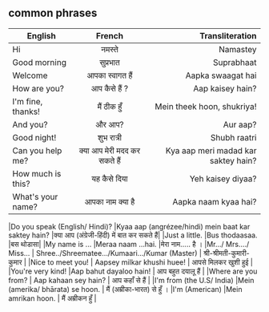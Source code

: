 ## common phrases

| English        | French           | Transliteration  |
| ------------- |:-------------:| -----:|
| Hi     | नमस्ते  |Namastey |
| Good morning       | सुप्रभात  |Suprabhaat |
| Welcome | आपका स्वागत हैं |Aapka swaagat hai |
| How are you?| आप कैसे हैं ? |Aap kaisey hain?|
|I'm fine, thanks!| मैं ठीक हुँ |Mein theek hoon, shukriya!|
| And you?    | और आप?  |Aur aap?  |
| Good night!       | शुभ रात्री  |Shubh raatri |
| Can you help me? | क्या आप मेरी मदद कर सकते हैं    |Kya aap meri madad kar saktey hain? |
| How much is this?|  यह कैसे दिया |Yeh kaisey diyaa?|
|What's your name?| आपका नाम क्या है |Aapka naam kyaa hai? |

|Do you speak (English/ Hindi)? 	|Kyaa aap (angrézee/hindi) mein baat kar saktey hain?
|क्या आप (अंग्रेजी-हिंदी) में बात कर सकते हैं|
|Just a little. 	|Bus thodaasaa.   |बस थोडासा|
|My name is ... 	|Meraa naam …hai.   |मेरा नाम..... है ।
|Mr.../ Mrs.…/ Miss… |	Shree../Shreematee…/Kumaari…/Kumar (Master) | श्री-श्रीमती-कुमारी-कुमार  |
|Nice to meet you! |	Aapsey milkar khushi huee! |  आपसे मिलकर खुशी हुई |
|You're very kind! 	|Aap bahut dayaloo hain! |  आप बहुत दयालू हैं |
|Where are you from? |	Aap kahaan sey hain?  | आप कहाँ से हैं |
|I'm from (the U.S/ India) 	|Mein (amerika/ bhārata) se hoon. |  मैं (अम्रीका-भारत) से हुँ ।
|I'm (American) 	|Mein amrikan hoon.  | मैं अम्रीकन हुँ |